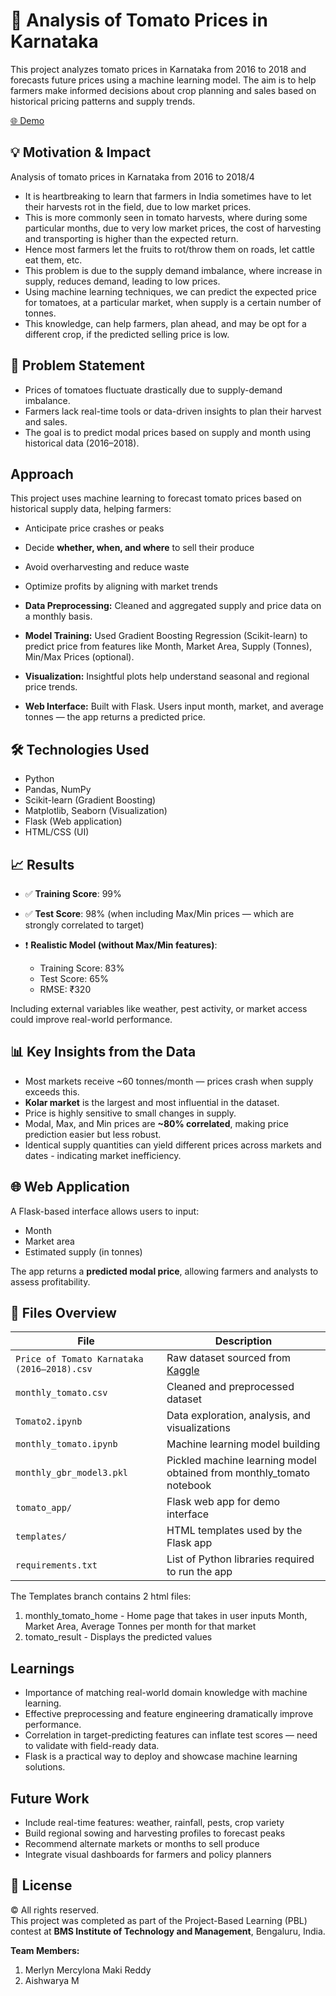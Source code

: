 # 🍅 Analysis of Tomato Prices in Karnataka

This project analyzes tomato prices in Karnataka from 2016 to 2018 and forecasts future prices using a machine learning model. The aim is to help farmers make informed decisions about crop planning and sales based on historical pricing patterns and supply trends.

[🌐 Demo](https://drive.google.com/file/d/15CCHZwvlRhmBjlY5jUqNidPYYGhNCo3c/view?usp=sharing) 

## 💡 Motivation & Impact

Analysis of tomato prices in Karnataka from 2016 to 2018/4

- It is heartbreaking to learn that farmers in India sometimes have to let their harvests rot in the field, due to low market prices.
- This is more commonly seen in tomato harvests, where during some particular months, due to very low market prices, the cost of harvesting and transporting is higher than the expected return.
- Hence most farmers let the fruits to rot/throw them on roads, let cattle eat them, etc.
- This problem is due to the supply demand imbalance, where increase in supply, reduces demand, leading to low prices.
- Using machine learning techniques, we can predict the expected price for tomatoes, at a particular market, when supply is a certain number of tonnes.
- This knowledge, can help farmers, plan ahead, and may be opt for a different crop, if the predicted selling price is low.


## 📌 Problem Statement

- Prices of tomatoes fluctuate drastically due to supply-demand imbalance.
- Farmers lack real-time tools or data-driven insights to plan their harvest and sales.
- The goal is to predict modal prices based on supply and month using historical data (2016–2018).

## Approach

This project uses machine learning to forecast tomato prices based on historical supply data, helping farmers:
- Anticipate price crashes or peaks
- Decide **whether, when, and where** to sell their produce
- Avoid overharvesting and reduce waste
- Optimize profits by aligning with market trends

- **Data Preprocessing:** Cleaned and aggregated supply and price data on a monthly basis.
- **Model Training:** Used Gradient Boosting Regression (Scikit-learn) to predict price from features like  Month, Market Area, Supply (Tonnes), Min/Max Prices (optional).
- **Visualization:** Insightful plots help understand seasonal and regional price trends.
- **Web Interface:** Built with Flask. Users input month, market, and average tonnes — the app returns a predicted price.

## 🛠 Technologies Used

- Python
- Pandas, NumPy
- Scikit-learn (Gradient Boosting)
- Matplotlib, Seaborn (Visualization)
- Flask (Web application)
- HTML/CSS (UI)

## 📈 Results

- ✅ **Training Score**: 99%  
- ✅ **Test Score**: 98% (when including Max/Min prices — which are strongly correlated to target)

- ❗ **Realistic Model (without Max/Min features)**:
  - Training Score: 83%
  - Test Score: 65%
  - RMSE: ₹320

Including external variables like weather, pest activity, or market access could improve real-world performance.

## 📊 Key Insights from the Data

- Most markets receive ~60 tonnes/month — prices crash when supply exceeds this.
- **Kolar market** is the largest and most influential in the dataset.
- Price is highly sensitive to small changes in supply.
- Modal, Max, and Min prices are **~80% correlated**, making price prediction easier but less robust.
- Identical supply quantities can yield different prices across markets and dates - indicating market inefficiency.

## 🌐 Web Application

A Flask-based interface allows users to input:
- Month
- Market area
- Estimated supply (in tonnes)

The app returns a **predicted modal price**, allowing farmers and analysts to assess profitability.

## 📂 Files Overview

| File | Description |
|------|-------------|
| `Price of Tomato Karnataka (2016–2018).csv` | Raw dataset sourced from [Kaggle](https://www.kaggle.com/vinayreddy4034/vegetablepricetomato) |
| `monthly_tomato.csv` | Cleaned and preprocessed dataset |
| `Tomato2.ipynb` | Data exploration, analysis, and visualizations |
| `monthly_tomato.ipynb` | Machine learning model building |
| `monthly_gbr_model3.pkl` | Pickled machine learning model obtained from monthly_tomato notebook |
| `tomato_app/` | Flask web app for demo interface |
| `templates/` | HTML templates used by the Flask app |
| `requirements.txt` | List of Python libraries required to run the app |

The Templates branch contains 2 html files: 
1. monthly_tomato_home - Home page that takes in user inputs Month, Market Area, Average Tonnes per month for that market 
2. tomato_result - Displays the predicted values

## Learnings

- Importance of matching real-world domain knowledge with machine learning.
- Effective preprocessing and feature engineering dramatically improve performance.
- Correlation in target-predicting features can inflate test scores — need to validate with field-ready data.
- Flask is a practical way to deploy and showcase machine learning solutions.

## Future Work

- Include real-time features: weather, rainfall, pests, crop variety
- Build regional sowing and harvesting profiles to forecast peaks
- Recommend alternate markets or months to sell produce
- Integrate visual dashboards for farmers and policy planners

## 📜 License
© All rights reserved.  
This project was completed as part of the Project-Based Learning (PBL) contest at **BMS Institute of Technology and Management**, Bengaluru, India.

**Team Members:**
1. Merlyn Mercylona Maki Reddy  
2. Aishwarya M



